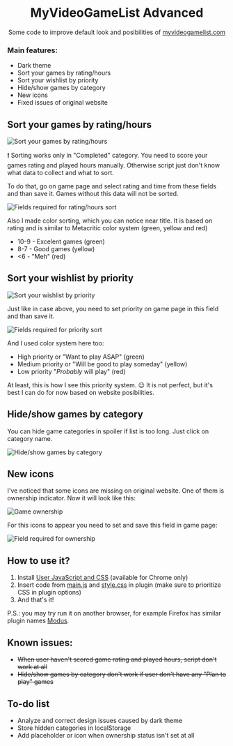 <div align="center">
  <h1>MyVideoGameList Advanced</h1>
  <p>Some code to improve default look and posibilities of <a href='https://myvideogamelist.com/'>myvideogamelist.com</a></p>
</div>

### Main features:

- Dark theme
- Sort your games by rating/hours
- Sort your wishlist by priority
- Hide/show games by category
- New icons
- Fixed issues of original website

## Sort your games by rating/hours

![Sort your games by rating/hours](https://i.imgur.com/Z1GxyHA.gif "Sort your games by rating/hours")

:heavy_exclamation_mark: Sorting works only in "Completed" category. You need to score your games rating and played hours manually. Otherwise script just don't know what data to collect and what to sort. 

To do that, go on game page and select rating and time from these fields and than save it. Games without this data will not be sorted.

![Fields required for rating/hours sort](https://i.imgur.com/HK73rx5.png "Fields required for rating/hours sort")

Also I made color sorting, which you can notice near title. It is based on rating and is similar to Metacritic color system (green, yellow and red)

* 10-9 - Excelent games (green)
* 8-7 - Good games (yellow)
* <6 - "Meh" (red)

## Sort your wishlist by priority

![Sort your wishlist by priority](https://i.imgur.com/EJRu9A6.gif "Sort your wishlist by priority")

Just like in case above, you need to set priority on game page in this field and than save it.

![Fields required for priority sort](https://i.imgur.com/p4thNwE.png "Fields required for priority sort")

And I used color system here too:

* High priority or "Want to play ASAP" (green)
* Medium priority or "Will be good to play someday" (yellow)
* Low priority "<i>Probably</i> will play" (red)

At least, this is how I see this priority system. :wink: It is not perfect, but it's best I can do for now based on website posibilities. 

## Hide/show games by category

You can hide game categories in spoiler if list is too long. Just click on category name.

![Hide/show games by category](https://i.imgur.com/abylRuN.gif "Hide/show games by category")

## New icons

I've noticed that some icons are missing on original website. One of them is ownership indicator. Now it will look like this:

![Game ownership](https://i.imgur.com/V5qAICL.png "Game ownership")

For this icons to appear you need to set and save this field in game page:

![Field required for ownership](https://i.imgur.com/p4thNwE.png "Field required for ownership")

## How to use it?

1) Install [User JavaScript and CSS](https://chrome.google.com/webstore/detail/user-javascript-and-css/nbhcbdghjpllgmfilhnhkllmkecfmpld) (available for Chrome only)
2) Insert code from [main.js](main.js) and [style.css](style.css) in plugin (make sure to prioritize CSS in plugin options)
3) And that's it!

P.S.: you may try run it on another browser, for example Firefox has similar plugin names [Modus](https://addons.mozilla.org/ru/firefox/addon/modus-css-js/?src=search).

## Known issues:

* ~~When user haven't scored game rating and played hours, script don't work at all~~
* ~~Hide/show games by category don't work if user don't have any "Plan to play" games~~

## To-do list

* Analyze and correct design issues caused by dark theme
* Store hidden categories in localStorage
* Add placeholder or icon when ownership status isn't set at all
